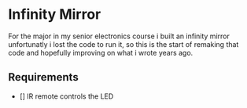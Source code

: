 # Infinity Mirror

For the major in my senior electronics course i built an infinity mirror unfortunatly i lost the code to run it, so this is the start of remaking that code and hopefully improving on what i wrote years ago.

## Requirements

- [] IR remote controls the LED
